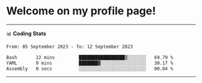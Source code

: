 # Welcome on my profile page!
<!-- print(("dralla"[::-1]+"s").capitalize()) -->

<!-- ---
👨🏻‍💻 **Busy With**
* Learning new Skills.
* Building small Projects.
* Being helpful. -->

---
📊 **Coding Stats**
<!--START_SECTION:waka-->

```txt
From: 05 September 2023 - To: 12 September 2023

Bash       22 mins         █████████████████▒░░░░░░░   69.79 %
YAML       9 mins          ███████▓░░░░░░░░░░░░░░░░░   30.17 %
Assembly   0 secs          ░░░░░░░░░░░░░░░░░░░░░░░░░   00.04 %
```

<!--END_SECTION:waka-->
---
